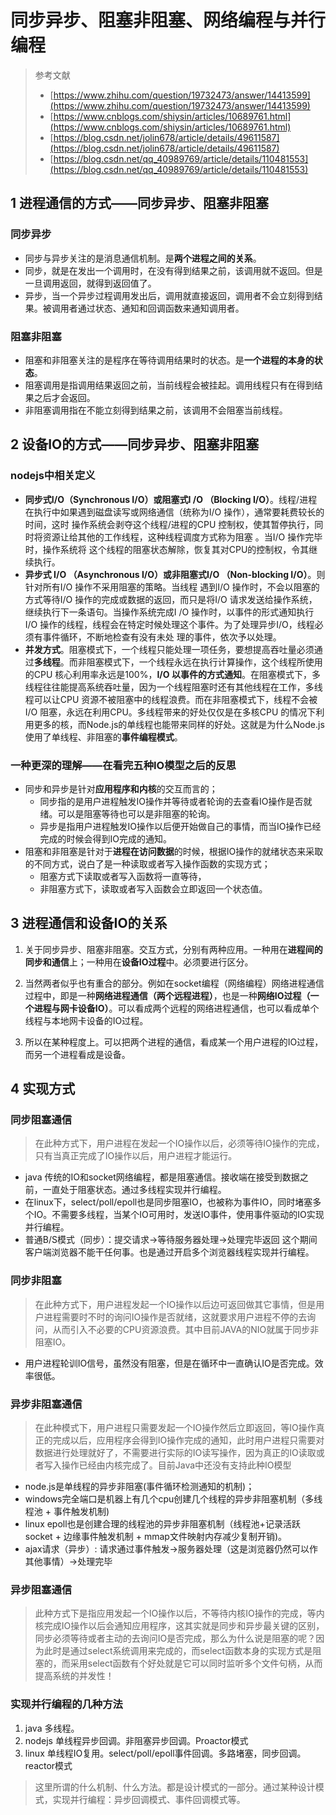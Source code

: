 # 同步异步、阻塞非阻塞、网络编程与并行编程

> 参考文献
> * [https://www.zhihu.com/question/19732473/answer/14413599](https://www.zhihu.com/question/19732473/answer/14413599)
> * [https://www.cnblogs.com/shiysin/articles/10689761.html](https://www.cnblogs.com/shiysin/articles/10689761.html)
> * [https://blog.csdn.net/jolin678/article/details/49611587](https://blog.csdn.net/jolin678/article/details/49611587)
> * [https://blog.csdn.net/qq_40989769/article/details/110481553](https://blog.csdn.net/qq_40989769/article/details/110481553)



## 1 进程通信的方式——同步异步、阻塞非阻塞

### 同步异步

* 同步与异步关注的是消息通信机制。是**两个进程之间的关系**。
* 同步，就是在发出一个调用时，在没有得到结果之前，该调用就不返回。但是一旦调用返回，就得到返回值了。
* 异步，当一个异步过程调用发出后，调用就直接返回，调用者不会立刻得到结果。被调用者通过状态、通知和回调函数来通知调用者。

### 阻塞非阻塞


* 阻塞和非阻塞关注的是程序在等待调用结果时的状态。是**一个进程的本身的状态**。
* 阻塞调用是指调用结果返回之前，当前线程会被挂起。调用线程只有在得到结果之后才会返回。
* 非阻塞调用指在不能立刻得到结果之前，该调用不会阻塞当前线程。

## 2 设备IO的方式——同步异步、阻塞非阻塞
### nodejs中相关定义

* **同步式I/O（Synchronous I/O）或阻塞式I /O （Blocking I/O）**。线程/进程在执行中如果遇到磁盘读写或网络通信（统称为I/O 操作），通常要耗费较长的时间，这时 操作系统会剥夺这个线程/进程的CPU 控制权，使其暂停执行，同时将资源让给其他的工作线程，这种线程调度方式称为阻塞 。当I/O 操作完毕时，操作系统将 这个线程的阻塞状态解除，恢复其对CPU的控制权，令其继续执行。  
* **异步式 I/O （Asynchronous I/O）或非阻塞式I/O （Non-blocking I/O）**。则针对所有I/O 操作不采用阻塞的策略。当线程 遇到I/O 操作时，不会以阻塞的方式等待I/O 操作的完成或数据的返回，而只是将I/O 请求发送给操作系统，继续执行下一条语句。当操作系统完成I /O 操作时，以事件的形式通知执行I/O 操作的线程，线程会在特定时候处理这个事件。为了处理异步I/O，线程必须有事件循环，不断地检查有没有未处 理的事件，依次予以处理。
* **并发方式**。阻塞模式下，一个线程只能处理一项任务，要想提高吞吐量必须通过**多线程**。而非阻塞模式下，一个线程永远在执行计算操作，这个线程所使用的CPU 核心利用率永远是100%，**I/O 以事件的方式通知**。在阻塞模式下，多线程往往能提高系统吞吐量，因为一个线程阻塞时还有其他线程在工作，多线程可以让CPU 资源不被阻塞中的线程浪费。而在非阻塞模式下，线程不会被I/O 阻塞，永远在利用CPU。多线程带来的好处仅仅是在多核CPU 的情况下利用更多的核，而Node.js的单线程也能带来同样的好处。这就是为什么Node.js 使用了单线程、非阻塞的**事件编程模式**。

### 一种更深的理解——在看完五种IO模型之后的反思

* 同步和异步是针对**应用程序和内核**的交互而言的；
  * 同步指的是用户进程触发IO操作并等待或者轮询的去查看IO操作是否就绪。可以是阻塞等待也可以是非阻塞的轮询。
  * 异步是指用户进程触发IO操作以后便开始做自己的事情，而当IO操作已经完成的时候会得到IO完成的通知。
* 阻塞和非阻塞是针对于**进程在访问数据**的时候，根据IO操作的就绪状态来采取的不同方式，说白了是一种读取或者写入操作函数的实现方式；
  * 阻塞方式下读取或者写入函数将一直等待，
  * 非阻塞方式下，读取或者写入函数会立即返回一个状态值。

## 3 进程通信和设备IO的关系

1. 关于同步异步、阻塞非阻塞。交互方式，分别有两种应用。一种用在**进程间的同步和通信**上；一种用在**设备IO过程**中。必须要进行区分。

2. 当然两者似乎也有重合的部分。例如在socket编程（网络编程）网络进程通信过程中，即是一种**网络进程通信（两个远程进程）**，也是一种**网络IO过程（一个进程与网卡设备IO）**。可以看成两个远程的网络进程通信，也可以看成单个线程与本地网卡设备的IO过程。

3. 所以在某种程度上。可以把两个进程的通信，看成某一个用户进程的IO过程，而另一个进程看成是设备。

## 4 实现方式
### 同步阻塞通信
> 在此种方式下，用户进程在发起一个IO操作以后，必须等待IO操作的完成，只有当真正完成了IO操作以后，用户进程才能运行。

* java 传统的IO和socket网络编程，都是阻塞通信。接收端在接受到数据之前，一直处于阻塞状态。通过多线程实现并行编程。
* 在linux下，select/poll/epoll也是同步阻塞IO，也被称为事件IO，同时堵塞多个IO。不需要多线程，当某个IO可用时，发送IO事件，使用事件驱动的IO实现并行编程。
* 普通B/S模式（同步）：提交请求->等待服务器处理->处理完毕返回 这个期间客户端浏览器不能干任何事。也是通过开启多个浏览器线程实现并行编程。

### 同步非阻塞
> 在此种方式下，用户进程发起一个IO操作以后边可返回做其它事情，但是用户进程需要时不时的询问IO操作是否就绪，这就要求用户进程不停的去询问，从而引入不必要的CPU资源浪费。其中目前JAVA的NIO就属于同步非阻塞IO。

* 用户进程轮训IO信号，虽然没有阻塞，但是在循环中一直确认IO是否完成。效率很低。


### 异步非阻塞通信
> 在此种模式下，用户进程只需要发起一个IO操作然后立即返回，等IO操作真正的完成以后，应用程序会得到IO操作完成的通知，此时用户进程只需要对数据进行处理就好了，不需要进行实际的IO读写操作，因为真正的IO读取或者写入操作已经由内核完成了。目前Java中还没有支持此种IO模型

* node.js是单线程的异步非阻塞(事件循环检测通知的机制)；
* windows完全端口是机器上有几个cpu创建几个线程的异步非阻塞机制（多线程池 + 事件触发机制)
* linux epoll也是创建合理的线程池的异步非阻塞机制（线程池+记录活跃socket + 边缘事件触发机制 + mmap文件映射内存减少复制开销)。
* ajax请求（异步）: 请求通过事件触发->服务器处理（这是浏览器仍然可以作其他事情）->处理完毕


### 异步阻塞通信

> 此种方式下是指应用发起一个IO操作以后，不等待内核IO操作的完成，等内核完成IO操作以后会通知应用程序，这其实就是同步和异步最关键的区别，同步必须等待或者主动的去询问IO是否完成，那么为什么说是阻塞的呢？因为此时是通过select系统调用来完成的，而select函数本身的实现方式是阻塞的，而采用select函数有个好处就是它可以同时监听多个文件句柄，从而提高系统的并发性！


### 实现并行编程的几种方法

1. java 多线程。
2. nodejs 单线程异步回调。非阻塞异步回调。Proactor模式
3. linux 单线程IO复用。select/poll/epoll事件回调。多路堵塞，同步回调。reactor模式

> 这里所谓的什么机制、什么方法。都是设计模式的一部分。通过某种设计模式，实现并行编程：异步回调模式、事件回调模式等。